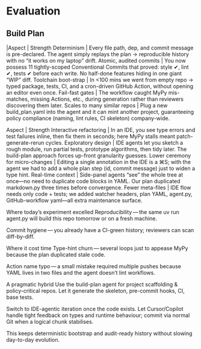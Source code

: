 # Evaluation

## Build Plan

|Aspect | Strength
Determinism | Every file path, dep, and commit message is pre-declared.  The agent simply replays the plan → reproducible history with no “it works on my laptop” drift.
Atomic, audited commits | You now possess 11 tightly-scoped Conventional Commits that proved: style ✔︎, lint ✔︎, tests ✔︎ before each write.  No half-done features hiding in one giant “WIP” diff.
Toolchain boot-strap | In <100 mins we went from empty repo → typed package, tests, CI, and a cron-driven GitHub Action, without opening an editor even once.
Fail-fast gates | The workflow caught MyPy mis-matches, missing Actions, etc., during generation rather than reviewers discovering them later.
Scales to many similar repos | Plug a new build_plan.yaml into the agent and it can mint another project, guaranteeing policy compliance (naming, lint rules, CI skeleton) company-wide.

Aspect | Strength
Interactive refactoring | In an IDE, you see type errors and test failures inline, then fix them in seconds; here MyPy stalls meant patch-generate-rerun cycles.
Exploratory design | IDE agents let you sketch a rough module, run partial tests, prototype algorithms, then tidy later.  The build-plan approach forces up-front granularity guesses.
Lower ceremony for micro-changes | Editing a single annotation in the IDE is a ⌘S; with the agent we had to add a whole plan step (id, commit message) just to widen a type hint.
Real-time context | Side-panel agents “see” the whole tree at once—no need to duplicate code blocks in YAML.  Our plan duplicated markdown.py three times before convergence.
Fewer meta-files | IDE flow needs only code + tests; we added watcher headers, plan YAML, agent.py, GitHub-workflow yaml—all extra maintenance surface.

Where today’s experiment excelled
Reproducibility — the same uv run agent.py will build this repo tomorrow or on a fresh machine.

Commit hygiene — you already have a CI-green history; reviewers can scan diff-by-diff.

Where it cost time
Type-hint churn — several loops just to appease MyPy because the plan duplicated stale code.

Action name typo — a small mistake required multiple pushes because YAML lives in two files and the agent doesn’t lint workflows.

A pragmatic hybrid
Use the build-plan agent for project scaffolding & policy-critical repos.
Let it generate the skeleton, pre-commit hooks, CI, base tests.

Switch to IDE-agentic iteration once the code exists.
Let Cursor/Copilot handle tight feedback on types and runtime behaviour; commit via normal Git when a logical chunk stabilises.

This keeps deterministic bootstrap and audit-ready history without slowing day-to-day evolution.